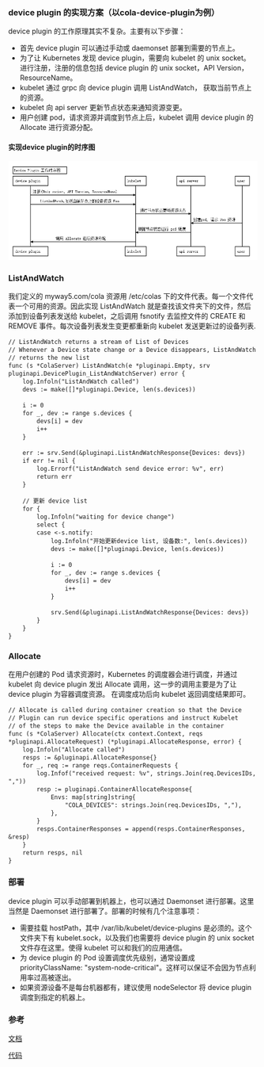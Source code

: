 
### device plugin 的实现方案（以cola-device-plugin为例）

device plugin 的工作原理其实不复杂。主要有以下步骤：

* 首先 device plugin 可以通过手动或 daemonset 部署到需要的节点上。
* 为了让 Kubernetes 发现 device plugin，需要向 kubelet 的 unix socket。 进行注册，注册的信息包括 device plugin 的 unix socket，API Version，ResourceName。
* kubelet 通过 grpc 向 device plugin 调用 ListAndWatch， 获取当前节点上的资源。
* kubelet 向 api server 更新节点状态来通知资源变更。
* 用户创建 pod，请求资源并调度到节点上后，kubelet 调用 device plugin 的 Allocate 进行资源分配。

#### 实现device plugin的时序图

![实现device plugin的时序图](doc/sequence-device-plugin.png)

### ListAndWatch

我们定义的 myway5.com/cola 资源用 /etc/colas 下的文件代表。每一个文件代表一个可用的资源。因此实现 ListAndWatch 就是查找该文件夹下的文件，然后添加到设备列表发送给 kubelet，之后调用 fsnotify 去监控文件的 CREATE 和 REMOVE 事件。每次设备列表发生变更都重新向 kubelet 发送更新过的设备列表.

```chef
// ListAndWatch returns a stream of List of Devices
// Whenever a Device state change or a Device disappears, ListAndWatch
// returns the new list
func (s *ColaServer) ListAndWatch(e *pluginapi.Empty, srv pluginapi.DevicePlugin_ListAndWatchServer) error {
    log.Infoln("ListAndWatch called")
    devs := make([]*pluginapi.Device, len(s.devices))

    i := 0
    for _, dev := range s.devices {
        devs[i] = dev
        i++
    }

    err := srv.Send(&pluginapi.ListAndWatchResponse{Devices: devs})
    if err != nil {
        log.Errorf("ListAndWatch send device error: %v", err)
        return err
    }

    // 更新 device list
    for {
        log.Infoln("waiting for device change")
        select {
        case <-s.notify:
            log.Infoln("开始更新device list, 设备数:", len(s.devices))
            devs := make([]*pluginapi.Device, len(s.devices))

            i := 0
            for _, dev := range s.devices {
                devs[i] = dev
                i++
            }

            srv.Send(&pluginapi.ListAndWatchResponse{Devices: devs})
        }
    }
}
```

### Allocate

在用户创建的 Pod 请求资源时，Kubernetes 的调度器会进行调度，并通过 kubelet 向 device plugin 发出 Allocate 调用，这一步的调用主要是为了让 device plugin 为容器调度资源。 在调度成功后向 kubelet 返回调度结果即可。

```
// Allocate is called during container creation so that the Device
// Plugin can run device specific operations and instruct Kubelet
// of the steps to make the Device available in the container
func (s *ColaServer) Allocate(ctx context.Context, reqs *pluginapi.AllocateRequest) (*pluginapi.AllocateResponse, error) {
    log.Infoln("Allocate called")
    resps := &pluginapi.AllocateResponse{}
    for _, req := range reqs.ContainerRequests {
        log.Infof("received request: %v", strings.Join(req.DevicesIDs, ","))
        resp := pluginapi.ContainerAllocateResponse{
            Envs: map[string]string{
                "COLA_DEVICES": strings.Join(req.DevicesIDs, ","),
            },
        }
        resps.ContainerResponses = append(resps.ContainerResponses, &resp)
    }
    return resps, nil
}
```

### 部署

device plugin 可以手动部署到机器上，也可以通过 Daemonset 进行部署。这里当然是 Daemonset 进行部署了。部署的时候有几个注意事项：

* 需要挂载 hostPath，其中 /var/lib/kubelet/device-plugins 是必须的。这个文件夹下有 kubelet.sock，以及我们也需要将 device plugin 的 unix socket 文件存在这里。使得 kubelet 可以和我们的应用通信。
* 为 device plugin 的 Pod 设置调度优先级别，通常设置成 priorityClassName: "system-node-critical"。这样可以保证不会因为节点利用率过高被逐出。
* 如果资源设备不是每台机器都有，建议使用 nodeSelector 将 device plugin 调度到指定的机器上。

### 参考

[文档](https://www.myway5.com/index.php/2020/03/24/kubernetes%E5%BC%80%E5%8F%91%E7%9F%A5%E8%AF%86-device-plugin%E7%9A%84%E5%AE%9E%E7%8E%B0/)

[代码](https://github.com/joyme123/cola-device-plugin)
